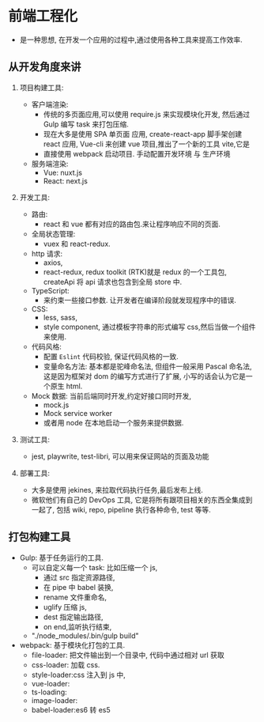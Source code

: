 # 前端工程化

-   是一种思想, 在开发一个应用的过程中,通过使用各种工具来提高工作效率.

## 从开发角度来讲

1.  项目构建工具:

    -   客户端渲染:
        -   传统的多页面应用,可以使用 require.js 来实现模块化开发, 然后通过 Gulp 编写 task 来打包压缩.
        -   现在大多是使用 SPA 单页面 应用, create-react-app 脚手架创建 react 应用, Vue-cli 来创建 vue 项目,推出了一个新的工具 vite,它是
        -   直接使用 webpack 启动项目. 手动配置开发环境 与 生产环境
    -   服务端渲染:
        -   Vue: nuxt.js
        -   React: next.js

2.  开发工具:
    -   路由:
        -   react 和 vue 都有对应的路由包.来让程序响应不同的页面.
    -   全局状态管理:
        -   vuex 和 react-redux.
    -   http 请求:
        -   axios,
        -   react-redux, redux toolkit (RTK)就是 redux 的一个工具包, createApi 将 api 请求也包含到全局 store 中.
    -   TypeScript:
        -   来约束一些接口参数. 让开发者在编译阶段就发现程序中的错误.
    -   CSS:
        -   less, sass,
        -   style component, 通过模板字符串的形式编写 css,然后当做一个组件来使用.
    -   代码风格:
        -   配置 `Eslint` 代码校验, 保证代码风格的一致.
        -   变量命名方法: 基本都是驼峰命名法, 但组件一般采用 Pascal 命名法, 这是因为框架对 dom 的编写方式进行了扩展, 小写的话会认为它是一个原生 html.
    -   Mock 数据: 当前后端同时开发,约定好接口同时开发,
        -   mock.js
        -   Mock service worker
        -   或者用 node 在本地启动一个服务来提供数据.
3.  测试工具:
    -   jest, playwrite, test-libri, 可以用来保证网站的页面及功能
4.  部署工具:
    -   大多是使用 jekines, 来拉取代码执行任务,最后发布上线.
    -   微软他们有自己的 DevOps 工具, 它是将所有跟项目相关的东西全集成到一起了, 包括 wiki, repo, pipeline 执行各种命令, test 等等.

## 打包构建工具

-   Gulp: 基于任务运行的工具.
    -   可以自定义每一个 task: 比如压缩一个 js,
        -   通过 src 指定资源路径,
        -   在 pipe 中 babel 装换,
        -   rename 文件重命名,
        -   uglify 压缩 js,
        -   dest 指定输出路径,
        -   on end,监听执行结束,
    -   "./node_modules/.bin/gulp build"
-   webpack: 基于模块化打包的工具.
    -   file-loader: 把文件输出到一个目录中, 代码中通过相对 url 获取
    -   css-loader: 加载 css.
    -   style-loader:css 注入到 js 中,
    -   vue-loader:
    -   ts-loading:
    -   image-loader:
    -   babel-loader:es6 转 es5
